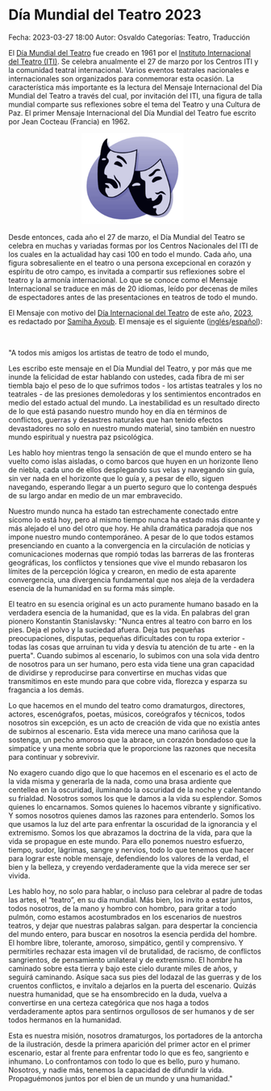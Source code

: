 Día Mundial del Teatro 2023
==================================

Fecha: 2023-03-27 18:00
Autor: Osvaldo
Categorías: Teatro, Traducción

El [Día Mundial del Teatro](https://es.wikipedia.org/wiki/D%C3%ADa_Mundial_del_Teatro) fue creado en 1961 por el [Instituto Internacional del Teatro (ITI)](http://www.world-theatre-day.org/). Se celebra anualmente el 27 de marzo por los Centros ITI y la comunidad teatral internacional. Varios eventos teatrales nacionales e internacionales son organizados para conmemorar esta ocasión. La característica más importante es la lectura del Mensaje Internacional del Día Mundial del Teatro a través del cual, por invitación del ITI, una figura de talla mundial comparte sus reflexiones sobre el tema del Teatro y una Cultura de Paz. El primer Mensaje Internacional del Día Mundial del Teatro fue escrito por Jean Cocteau (Francia) en 1962.

<!-- break -->

<center>
<img class="img-responsive" style="width:40%;height:auto;margin-right:12px;" src="2014-04-05-dia-mundial-del-teatro-2014/Teatro-Theatre.png" alt="Teatro" width="425" height="350">
</center>

Desde entonces, cada año el 27 de marzo, el Día Mundial del Teatro se celebra en muchas y variadas formas por los Centros Nacionales del ITI de los cuales en la actualidad hay casi 100 en todo el mundo. Cada año, una figura sobresaliente en el teatro o una persona excepcional en corazón y espíritu de otro campo, es invitada a compartir sus reflexiones sobre el teatro y la armonía internacional. Lo que se conoce como el Mensaje Internacional se traduce en más de 20 idiomas, leído por decenas de miles de espectadores antes de las presentaciones en teatros de todo el mundo.

El Mensaje con motivo del [Día Internacional del Teatro](https://www.world-theatre-day.org/messageauthor.html) de este año, [2023](https://www.world-theatre-day.org/samiha_ayoub.html), es redactado por [Samiha Ayoub](https://en.wikipedia.org/wiki/Samiha_Ayoub). El mensaje es el siguiente ([inglés](https://www.world-theatre-day.org/pdfs/WTD2023_SamihaAYOUB_Message_EN.pdf)/[español](https://www.world-theatre-day.org/pdfs/WTD2023_SamihaAYOUB_Message_Spanish.pdf)):

<br />

"A todos mis amigos los artistas de teatro de todo el mundo,

Les escribo este mensaje en el Día Mundial del Teatro, y por más que me inunde la felicidad de estar hablando con ustedes, cada fibra de mi ser tiembla bajo el peso de lo que sufrimos todos - los artistas teatrales y los no teatrales - de las presiones demoledoras y los sentimientos encontrados en medio del estado actual del mundo. La inestabilidad es un resultado directo de lo que está pasando nuestro mundo hoy en día en términos de conflictos, guerras y desastres naturales que han tenido efectos devastadores no solo en nuestro mundo material, sino también en nuestro mundo espiritual y nuestra paz psicológica.

Les hablo hoy mientras tengo la sensación de que el mundo entero se ha vuelto como islas aisladas, o como barcos que huyen en un horizonte lleno de niebla, cada uno de ellos desplegando sus velas y navegando sin guía, sin ver nada en el horizonte que lo guía y, a pesar de ello, siguen navegando, esperando llegar a un puerto seguro que lo contenga después de su largo andar en medio de un mar embravecido.

Nuestro mundo nunca ha estado tan estrechamente conectado entre sícomo lo está hoy, pero al mismo tiempo nunca ha estado más disonante y más alejado el uno del otro que hoy. He ahíla dramática paradoja que nos impone nuestro mundo contemporáneo. A pesar de lo que todos estamos presenciando en cuanto a la convergencia en la circulación de noticias y comunicaciones modernas que rompió todas las barreras de las fronteras geográficas, los conflictos y tensiones que vive el mundo rebasaron los límites de la percepción lógica y crearon, en medio de esta aparente convergencia, una divergencia fundamental que nos aleja de la verdadera esencia de la humanidad en su forma más simple.

El teatro en su esencia original es un acto puramente humano basado en la verdadera esencia de la humanidad, que es la vida. En palabras del gran pionero Konstantin Stanislavsky: "Nunca entres al teatro con barro en los pies. Deja el polvo y la suciedad afuera. Deja tus pequeñas preocupaciones, disputas, pequeñas dificultades con tu ropa exterior - todas las cosas que arruinan tu vida y desvía tu atención de tu arte - en la puerta". Cuando subimos al escenario, lo subimos con una sola vida dentro de nosotros para un ser humano, pero esta vida tiene una gran capacidad de dividirse y reproducirse para convertirse en muchas vidas que transmitimos en este mundo para que cobre vida, florezca y esparza su fragancia a los demás.

Lo que hacemos en el mundo del teatro como dramaturgos, directores, actores, escenógrafos, poetas, músicos, coreógrafos y técnicos, todos nosotros sin excepción, es un acto de creación de vida que no existía antes de subirnos al escenario. Esta vida merece una mano cariñosa que la sostenga, un pecho amoroso que la abrace, un corazón bondadoso que la simpatice y una mente sobria que le proporcione las razones que necesita para continuar y sobrevivir.

No exagero cuando digo que lo que hacemos en el escenario es el acto de la vida misma y generarla de la nada, como una brasa ardiente que centellea en la oscuridad, iluminando la oscuridad de la noche y calentando su frialdad. Nosotros somos los que le damos a la vida su esplendor. Somos quienes lo encarnamos. Somos quienes lo hacemos vibrante y significativo. Y somos nosotros quienes damos las razones para entenderlo. Somos los que usamos la luz del arte para enfrentar la oscuridad de la ignorancia y el extremismo. Somos los que abrazamos la doctrina de la vida, para que la vida se propague en este mundo. Para ello ponemos nuestro esfuerzo, tiempo, sudor, lágrimas, sangre y nervios, todo lo que tenemos que hacer para lograr este noble mensaje, defendiendo los valores de la verdad, el bien y la belleza, y creyendo verdaderamente que la vida merece ser ser vivida.

Les hablo hoy, no solo para hablar, o incluso para celebrar al padre de todas las artes, el “teatro”, en su día mundial. Más bien, los invito a estar juntos, todos nosotros, de la mano y hombro con hombro, para gritar a todo pulmón, como estamos acostumbrados en los escenarios de nuestros teatros, y dejar que nuestras palabras salgan. para despertar la conciencia del mundo entero, para buscar en nosotros la esencia perdida del hombre. El hombre libre, tolerante, amoroso, simpático, gentil y comprensivo. Y permitirles rechazar esta imagen vil de brutalidad, de racismo, de conflictos sangrientos, de pensamiento unilateral y de extremismo. El hombre ha caminado sobre esta tierra y bajo este cielo durante miles de años, y seguirá caminando. Asíque saca sus pies del lodazal de las guerras y de los cruentos conflictos, e invítalo a dejarlos en la puerta del escenario. Quizás nuestra humanidad, que se ha ensombrecido en la duda, vuelva a convertirse en una certeza categórica que nos haga a todos verdaderamente aptos para sentirnos orgullosos de ser humanos y de ser todos hermanos en la humanidad.

Esta es nuestra misión, nosotros dramaturgos, los portadores de la antorcha de la ilustración, desde la primera aparición del primer actor en el primer escenario, estar al frente para enfrentar todo lo que es feo, sangriento e inhumano. Lo confrontamos con todo lo que es bello, puro y humano. Nosotros, y nadie más, tenemos la capacidad de difundir la vida. Propaguémonos juntos por el bien de un mundo y una humanidad."

